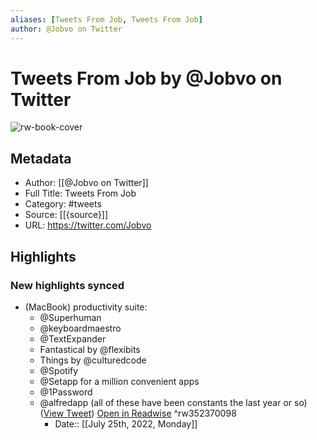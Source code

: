 ```yaml
---
aliases: [Tweets From Job, Tweets From Job]
author: @Jobvo on Twitter
---
```

# Tweets From Job by @Jobvo on Twitter

![rw-book-cover](https://pbs.twimg.com/profile_images/1415025931069046785/BZN92PdF.jpg)

## Metadata
- Author: [[@Jobvo on Twitter]]
- Full Title: Tweets From Job
- Category: #tweets
- Source: [[{source}]]
- URL: https://twitter.com/Jobvo

## Highlights
### New highlights synced
- (MacBook) productivity suite:
  - @Superhuman 
  - @keyboardmaestro 
  - @TextExpander
  - Fantastical by @flexibits 
  - Things by @culturedcode 
  - @Spotify 
  - @Setapp for a million convenient apps
  - @1Password 
  - @alfredapp 
  (all of these have been constants the last year or so) ([View Tweet](https://twitter.com/Jobvo/status/1219373042272493569)) [Open in Readwise](https://readwise.io/open/352370098) ^rw352370098
    - Date:: [[July 25th, 2022, Monday]]
